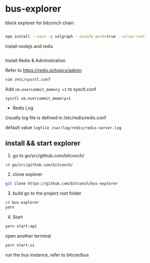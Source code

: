 # bus-explorer
block explorer for bitconch chain


```bash

npm install --save -g solgraph --unsafe-perm=true --allow-root


```

install nodejs and redis
```bash


```

Install Redis & Administration

Refer to https://redis.io/topics/admin

```bash
vim /etc/sysctl.conf

```
 Add ```vm.overcommit_memory =1``` to sysctl.conf

```
sysctl vm.overcommit_memory=1
```

* Redis Log 

Usually log file is defined in /etc/redis/redis.conf

default value ```logfile /var/log/redis/redis-server.log```

## install && start explorer
1. go to go/src/github.com/bitconch/
```bash
cd go/src/github.com/bitconch/
```
2. clone explorer
```bash
git clone https://github.com/bitconch/bus-explorer
```

3. build
go to the project root folder
```bash
cd bus-explorer
yarn
```

4. Start 
```bash
yarn start:api
```
open another terminal
```bash
yarn start:ui
```

run the bus instance, refer to bitcon/bus
